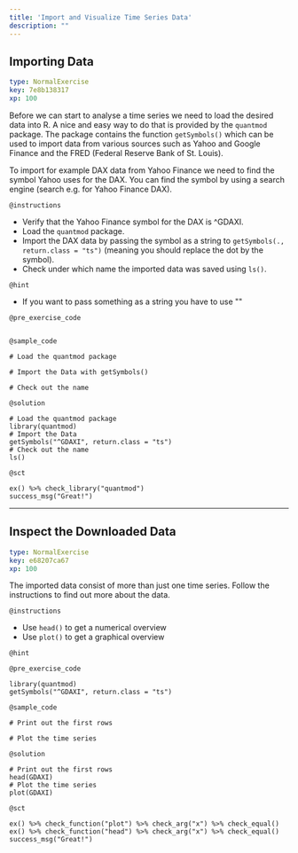 ```yaml
---
title: 'Import and Visualize Time Series Data'
description: ""
---
```


## Importing Data

```yaml
type: NormalExercise
key: 7e8b138317
xp: 100
```

Before we can start to analyse a time series we need to load the desired data into R. A nice and easy way to do that is provided 
by the `quantmod` package. The package contains the function `getSymbols()` which can be used to import data from various sources such 
as Yahoo and Google Finance and the FRED (Federal Reserve Bank of St. Louis). 

To import for example DAX data from Yahoo Finance we need to find the symbol Yahoo uses for the DAX. You can find the symbol by using 
a search engine (search e.g. for Yahoo Finance DAX).

`@instructions`
- Verify that the Yahoo Finance symbol for the DAX is ^GDAXI. 
- Load the `quantmod` package.
- Import the DAX data by passing the symbol as a string to `getSymbols(., return.class = "ts")` (meaning you should replace the dot by the symbol). 
- Check under which name the imported data was saved using `ls()`.

`@hint`
- If you want to pass something as a string you have to use ""

`@pre_exercise_code`
```{r}

```

`@sample_code`
```{r}
# Load the quantmod package

# Import the Data with getSymbols()

# Check out the name 

```

`@solution`
```{r}
# Load the quantmod package
library(quantmod)
# Import the Data
getSymbols("^GDAXI", return.class = "ts")
# Check out the name 
ls()
```

`@sct`
```{r}
ex() %>% check_library("quantmod")
success_msg("Great!")
```

---

## Inspect the Downloaded Data

```yaml
type: NormalExercise
key: e68207ca67
xp: 100
```

The imported data consist of more than just one time series. 
Follow the instructions to find out more about the data.

`@instructions`
- Use `head()` to get a numerical overview
- Use `plot()` to get a graphical overview

`@hint`


`@pre_exercise_code`
```{r}
library(quantmod)
getSymbols("^GDAXI", return.class = "ts")
```

`@sample_code`
```{r}
# Print out the first rows  

# Plot the time series

```

`@solution`
```{r}
# Print out the first rows  
head(GDAXI)
# Plot the time series
plot(GDAXI)
```

`@sct`
```{r}
ex() %>% check_function("plot") %>% check_arg("x") %>% check_equal()
ex() %>% check_function("head") %>% check_arg("x") %>% check_equal()
success_msg("Great!")
```
